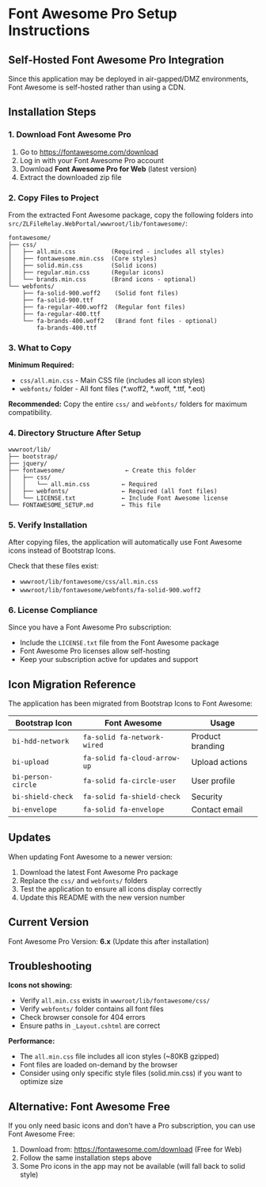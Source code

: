 # Font Awesome Pro Setup Instructions

## Self-Hosted Font Awesome Pro Integration

Since this application may be deployed in air-gapped/DMZ environments, Font Awesome is self-hosted rather than using a CDN.

## Installation Steps

### 1. Download Font Awesome Pro

1. Go to https://fontawesome.com/download
2. Log in with your Font Awesome Pro account
3. Download **Font Awesome Pro for Web** (latest version)
4. Extract the downloaded zip file

### 2. Copy Files to Project

From the extracted Font Awesome package, copy the following folders into `src/ZLFileRelay.WebPortal/wwwroot/lib/fontawesome/`:

```
fontawesome/
├── css/
│   ├── all.min.css          (Required - includes all styles)
│   ├── fontawesome.min.css  (Core styles)
│   ├── solid.min.css        (Solid icons)
│   ├── regular.min.css      (Regular icons)
│   └── brands.min.css       (Brand icons - optional)
└── webfonts/
    ├── fa-solid-900.woff2    (Solid font files)
    ├── fa-solid-900.ttf
    ├── fa-regular-400.woff2  (Regular font files)
    ├── fa-regular-400.ttf
    └── fa-brands-400.woff2   (Brand font files - optional)
        fa-brands-400.ttf
```

### 3. What to Copy

**Minimum Required:**
- `css/all.min.css` - Main CSS file (includes all icon styles)
- `webfonts/` folder - All font files (*.woff2, *.woff, *.ttf, *.eot)

**Recommended:**
Copy the entire `css/` and `webfonts/` folders for maximum compatibility.

### 4. Directory Structure After Setup

```
wwwroot/lib/
├── bootstrap/
├── jquery/
├── fontawesome/                 ← Create this folder
│   ├── css/
│   │   └── all.min.css         ← Required
│   ├── webfonts/               ← Required (all font files)
│   └── LICENSE.txt             ← Include Font Awesome license
└── FONTAWESOME_SETUP.md        ← This file
```

### 5. Verify Installation

After copying files, the application will automatically use Font Awesome icons instead of Bootstrap Icons.

Check that these files exist:
- `wwwroot/lib/fontawesome/css/all.min.css`
- `wwwroot/lib/fontawesome/webfonts/fa-solid-900.woff2`

### 6. License Compliance

Since you have a Font Awesome Pro subscription:
- Include the `LICENSE.txt` file from the Font Awesome package
- Font Awesome Pro licenses allow self-hosting
- Keep your subscription active for updates and support

## Icon Migration Reference

The application has been migrated from Bootstrap Icons to Font Awesome:

| Bootstrap Icon | Font Awesome | Usage |
|---------------|--------------|-------|
| `bi-hdd-network` | `fa-solid fa-network-wired` | Product branding |
| `bi-upload` | `fa-solid fa-cloud-arrow-up` | Upload actions |
| `bi-person-circle` | `fa-solid fa-circle-user` | User profile |
| `bi-shield-check` | `fa-solid fa-shield-check` | Security |
| `bi-envelope` | `fa-solid fa-envelope` | Contact email |

## Updates

When updating Font Awesome to a newer version:
1. Download the latest Font Awesome Pro package
2. Replace the `css/` and `webfonts/` folders
3. Test the application to ensure all icons display correctly
4. Update this README with the new version number

## Current Version

Font Awesome Pro Version: **6.x** (Update this after installation)

## Troubleshooting

**Icons not showing:**
- Verify `all.min.css` exists in `wwwroot/lib/fontawesome/css/`
- Verify `webfonts/` folder contains all font files
- Check browser console for 404 errors
- Ensure paths in `_Layout.cshtml` are correct

**Performance:**
- The `all.min.css` file includes all icon styles (~80KB gzipped)
- Font files are loaded on-demand by the browser
- Consider using only specific style files (solid.min.css) if you want to optimize size

## Alternative: Font Awesome Free

If you only need basic icons and don't have a Pro subscription, you can use Font Awesome Free:
1. Download from: https://fontawesome.com/download (Free for Web)
2. Follow the same installation steps above
3. Some Pro icons in the app may not be available (will fall back to solid style)
